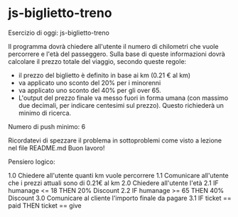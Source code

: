 # js-biglietto-treno

Esercizio di oggi: js-biglietto-treno

Il programma dovrà chiedere all'utente il numero di chilometri che vuole percorrere e l'età del passeggero. Sulla base di queste informazioni dovrà calcolare il prezzo totale del viaggio, secondo queste regole:
- il prezzo del biglietto è definito in base ai km (0.21 € al km)
- va applicato uno sconto del 20% per i minorenni
- va applicato uno sconto del 40% per gli over 65.
- L'output del prezzo finale va messo fuori in forma umana (con massimo due decimali, per indicare centesimi sul prezzo). Questo richiederà un minimo di ricerca.

Numero di push minimo: 6

Ricordatevi di spezzare il problema in sottoproblemi come visto a lezione nel file README.md
Buon lavoro!

Pensiero logico:

1.0 Chiedere all'utente quanti km vuole percorrere
    1.1 Comunicare all'utente che i prezzi attuali sono di 0.21€ al km
2.0 Chiedere all'utente l'età
    2.1 IF humanage <= 18
        THEN 20% Discount
    2.2 IF humanage >= 65
        THEN 40% Discount
3.0 Comunicare al cliente l'importo finale da pagare
    3.1 IF ticket == paid
        THEN ticket == give



